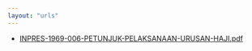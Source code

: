 ```yaml
---
layout: "urls"
---
```

* [INPRES-1969-006-PETUNJUK-PELAKSANAAN-URUSAN-HAJI.pdf](INPRES-1969-006-PETUNJUK-PELAKSANAAN-URUSAN-HAJI.pdf)
